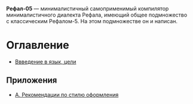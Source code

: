 **Рефал-05** — минималистичный самоприменимый компилятор минималистичного
диалекта Рефала, имеющий общее подмножество с классическим Рефалом-5.
На этом подмножестве он и написан.

Оглавление
==========
* [Ввведение в язык, цели](1-intro.md)

Приложения
----------
* [А. Рекомендации по стилю оформления](A-style-guide.md)
